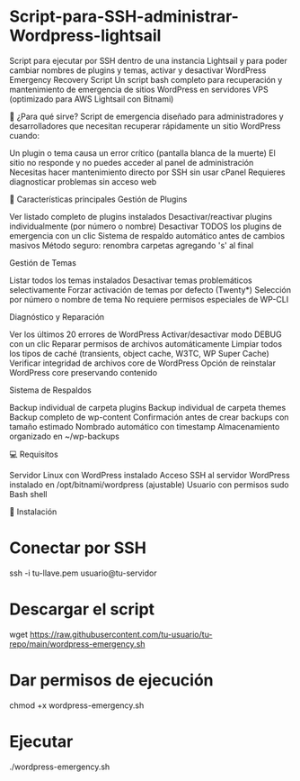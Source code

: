 # Script-para-SSH-administrar-Wordpress-lightsail
Script para ejecutar por SSH dentro de una instancia Lightsail y para poder cambiar nombres de plugins y temas, activar y desactivar
WordPress Emergency Recovery Script
Un script bash completo para recuperación y mantenimiento de emergencia de sitios WordPress en servidores VPS (optimizado para AWS Lightsail con Bitnami)

🚨 ¿Para qué sirve?
Script de emergencia diseñado para administradores y desarrolladores que necesitan recuperar rápidamente un sitio WordPress cuando:

Un plugin o tema causa un error crítico (pantalla blanca de la muerte)
El sitio no responde y no puedes acceder al panel de administración
Necesitas hacer mantenimiento directo por SSH sin usar cPanel
Requieres diagnosticar problemas sin acceso web

🎯 Características principales
Gestión de Plugins

Ver listado completo de plugins instalados
Desactivar/reactivar plugins individualmente (por número o nombre)
Desactivar TODOS los plugins de emergencia con un clic
Sistema de respaldo automático antes de cambios masivos
Método seguro: renombra carpetas agregando 's' al final

Gestión de Temas

Listar todos los temas instalados
Desactivar temas problemáticos selectivamente
Forzar activación de temas por defecto (Twenty*)
Selección por número o nombre de tema
No requiere permisos especiales de WP-CLI

Diagnóstico y Reparación

Ver los últimos 20 errores de WordPress
Activar/desactivar modo DEBUG con un clic
Reparar permisos de archivos automáticamente
Limpiar todos los tipos de caché (transients, object cache, W3TC, WP Super Cache)
Verificar integridad de archivos core de WordPress
Opción de reinstalar WordPress core preservando contenido

Sistema de Respaldos

Backup individual de carpeta plugins
Backup individual de carpeta themes
Backup completo de wp-content
Confirmación antes de crear backups con tamaño estimado
Nombrado automático con timestamp
Almacenamiento organizado en ~/wp-backups

💻 Requisitos

Servidor Linux con WordPress instalado
Acceso SSH al servidor
WordPress instalado en /opt/bitnami/wordpress (ajustable)
Usuario con permisos sudo
Bash shell

🔧 Instalación

# Conectar por SSH
ssh -i tu-llave.pem usuario@tu-servidor

# Descargar el script
wget https://raw.githubusercontent.com/tu-usuario/tu-repo/main/wordpress-emergency.sh

# Dar permisos de ejecución
chmod +x wordpress-emergency.sh

# Ejecutar
./wordpress-emergency.sh
